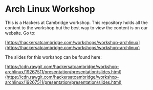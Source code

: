 # Arch Linux Workshop

This is a Hackers at Cambridge workshop. This repository holds all the content to the workshop but the best way to view the content is on our website. Go to:

[https://hackersatcambridge.com/workshops/workshop-archlinux](https://hackersatcambridge.com/workshops/workshop-archlinux)

The slides for this workshop can be found here:

[https://cdn.rawgit.com/hackersatcambridge/workshop-archlinux/19267511/presentation/presentation/slides.html](https://cdn.rawgit.com/hackersatcambridge/workshop-archlinux/19267511/presentation/presentation/slides.html)
